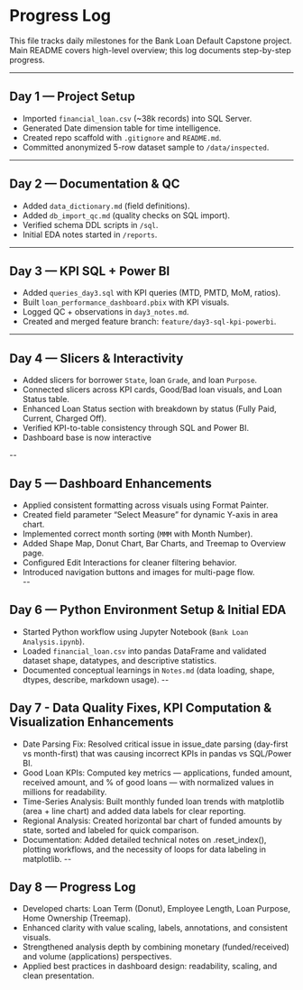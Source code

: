 
# Progress Log

This file tracks daily milestones for the Bank Loan Default Capstone project.  
Main README covers high-level overview; this log documents step-by-step progress.

---

## Day 1 — Project Setup
- Imported `financial_loan.csv` (~38k records) into SQL Server.
- Generated Date dimension table for time intelligence.
- Created repo scaffold with `.gitignore` and `README.md`.
- Committed anonymized 5-row dataset sample to `/data/inspected`.

---

## Day 2 — Documentation & QC
- Added `data_dictionary.md` (field definitions).
- Added `db_import_qc.md` (quality checks on SQL import).
- Verified schema DDL scripts in `/sql`.
- Initial EDA notes started in `/reports`.

---

## Day 3 — KPI SQL + Power BI
- Added `queries_day3.sql` with KPI queries (MTD, PMTD, MoM, ratios).
- Built `loan_performance_dashboard.pbix` with KPI visuals.
- Logged QC + observations in `day3_notes.md`.
- Created and merged feature branch: `feature/day3-sql-kpi-powerbi`.

---

## Day 4 — Slicers & Interactivity

- Added slicers for borrower `State`, loan `Grade`, and loan `Purpose`.
- Connected slicers across KPI cards, Good/Bad loan visuals, and Loan Status table.
- Enhanced Loan Status section with breakdown by status (Fully Paid, Current, Charged Off).
- Verified KPI-to-table consistency through SQL and Power BI.
- Dashboard base is now interactive

--
## Day 5 — Dashboard Enhancements

- Applied consistent formatting across visuals using Format Painter.  
- Created field parameter “Select Measure” for dynamic Y-axis in area chart.  
- Implemented correct month sorting (`MMM` with Month Number).  
- Added Shape Map, Donut Chart, Bar Charts, and Treemap to Overview page.  
- Configured Edit Interactions for cleaner filtering behavior.  
- Introduced navigation buttons and images for multi-page flow.  
--
## Day 6 — Python Environment Setup & Initial EDA
- Started Python workflow using Jupyter Notebook (`Bank Loan Analysis.ipynb`).
- Loaded `financial_loan.csv` into pandas DataFrame and validated dataset shape, datatypes, and descriptive statistics.
- Documented conceptual learnings in `Notes.md` (data loading, shape, dtypes, describe, markdown usage).
--
## Day 7 - Data Quality Fixes, KPI Computation & Visualization Enhancements

- Date Parsing Fix: Resolved critical issue in issue_date parsing (day-first vs month-first) that was causing incorrect KPIs in pandas vs SQL/Power BI.
- Good Loan KPIs: Computed key metrics — applications, funded amount, received amount, and % of good loans — with normalized values in millions for readability.
- Time-Series Analysis: Built monthly funded loan trends with matplotlib (area + line chart) and added data labels for clear reporting.
- Regional Analysis: Created horizontal bar chart of funded amounts by state, sorted and labeled for quick comparison.
- Documentation: Added detailed technical notes on .reset_index(), plotting workflows, and the necessity of loops for data labeling in matplotlib.
--
## Day 8 — Progress Log

- Developed charts: Loan Term (Donut), Employee Length, Loan Purpose, Home Ownership (Treemap).  
- Enhanced clarity with value scaling, labels, annotations, and consistent visuals.  
- Strengthened analysis depth by combining monetary (funded/received) and volume (applications) perspectives.  
- Applied best practices in dashboard design: readability, scaling, and clean presentation.
